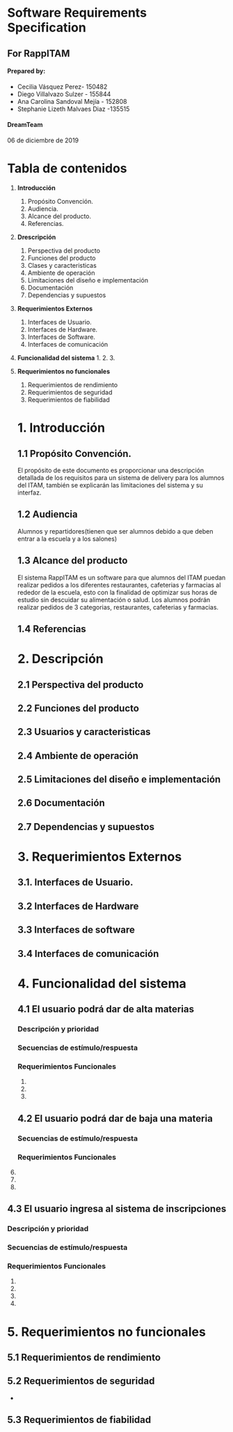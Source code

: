# Software Requirements Specification
## For RappITAM

#### Prepared by: 
+ Cecilia Vásquez Perez- 150482 
+ Diego Villalvazo Sulzer - 155844 
+ Ana Carolina Sandoval Mejía - 152808
+ Stephanie Lizeth Malvaes Diaz -135515

#### DreamTeam
06 de diciembre de 2019

# Tabla de contenidos
1. **Introducción**  
   1.  Propósito Convención.
   2.  Audiencia. 
   3.  Alcance del producto.
   4.  Referencias. 
2. **Drescripción**  
   1. Perspectiva del producto
   2. Funciones del producto
   3. Clases y caracteristicas
   4. Ambiente de operación
   5. Limitaciones del diseño e implementación
   6. Documentación
   7. Dependencias y supuestos
3. **Requerimientos Externos**
   1. Interfaces de Usuario.
   2. Interfaces de Hardware. 
   3. Interfaces de Software.
   4. Interfaces de comunicación
4. **Funcionalidad del sistema**
   1. 
   2. 
   3. 
5. **Requerimientos no funcionales**
   1. Requerimientos de rendimiento
   2. Requerimientos de seguridad
   3. Requerimientos de fiabilidad

   # 1. Introducción
   ## 1.1 Propósito Convención.
    El propósito de este documento es proporcionar una descripción detallada de los requisitos para un sistema de delivery para los alumnos del ITAM, también se explicarán las limitaciones del sistema y su interfaz.

   
      ## 1.2 Audiencia
      Alumnos y repartidores(tienen que ser alumnos debido a que deben entrar a la escuela y a los salones)

      ## 1.3 Alcance del producto
      El sistema RappITAM es un software para que alumnos del ITAM puedan realizar pedidos a los  diferentes restaurantes, cafeterias y farmacias al rededor de la escuela, esto con la finalidad de optimizar sus horas de estudio sin descuidar su alimentación o salud. 
      Los alumnos podrán realizar pedidos de 3 categorias, restaurantes, cafeterias y farmacias.
      
   
   ## 1.4 Referencias


   # 2. Descripción  
   ## 2.1 Perspectiva del producto
   

 
   ## 2.2 Funciones del producto
   
      
   ## 2.3 Usuarios y caracteristicas
   
   ## 2.4 Ambiente de operación
   
   ## 2.5 Limitaciones del diseño e implementación
   

   ## 2.6 Documentación


   ## 2.7 Dependencias y supuestos
   

   # 3. Requerimientos Externos
   ## 3.1. Interfaces de Usuario.
   

      ## 3.2 Interfaces de Hardware
  
      ## 3.3 Interfaces de software
  
      
      ## 3.4 Interfaces de comunicación
     
      
      # 4. **Funcionalidad del sistema**
      ## 4.1 El usuario podrá dar de alta materias
      ### Descripción y prioridad
      
    ### Secuencias de estímulo/respuesta
  
   ### Requerimientos Funcionales
    1. 
    2. 
    3. 
    

   ## 4.2 El  usuario podrá dar de baja una materia


   ### Secuencias de estímulo/respuesta


   ### Requerimientos Funcionales
 1.
 2. 
 3.


   
   
   ## 4.3 El usuario ingresa al sistema de inscripciones
   ### Descripción y prioridad
   
   ### Secuencias de estímulo/respuesta
   
   ### Requerimientos Funcionales
 1. 
 2. 
 3. 
 4. 


# 5. Requerimientos no funcionales
   ## 5.1 Requerimientos de rendimiento

   ## 5.2 Requerimientos de seguridad
   - 
   ## 5.3 Requerimientos de fiabilidad
  

